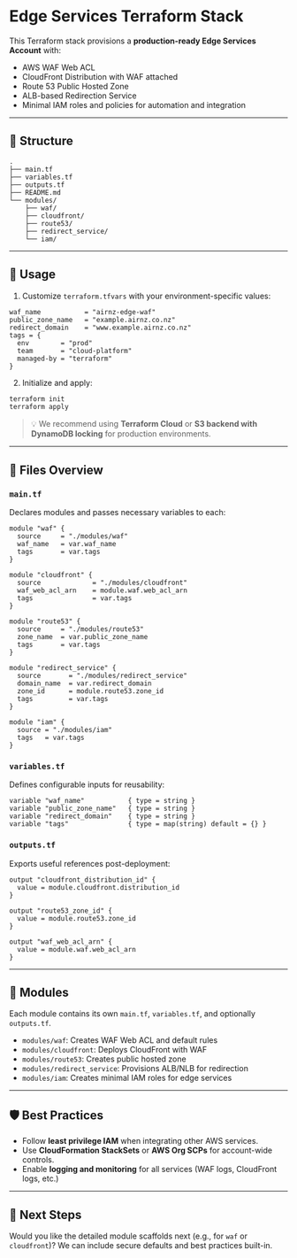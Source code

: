 # Edge Services Terraform Stack

This Terraform stack provisions a **production-ready Edge Services Account** with:

- AWS WAF Web ACL
- CloudFront Distribution with WAF attached
- Route 53 Public Hosted Zone
- ALB-based Redirection Service
- Minimal IAM roles and policies for automation and integration

---

## 📁 Structure
```
.
├── main.tf
├── variables.tf
├── outputs.tf
├── README.md
└── modules/
    ├── waf/
    ├── cloudfront/
    ├── route53/
    ├── redirect_service/
    └── iam/
```

---

## 🚀 Usage

1. Customize `terraform.tfvars` with your environment-specific values:

```hcl
waf_name           = "airnz-edge-waf"
public_zone_name   = "example.airnz.co.nz"
redirect_domain    = "www.example.airnz.co.nz"
tags = {
  env        = "prod"
  team       = "cloud-platform"
  managed-by = "terraform"
}
```

2. Initialize and apply:

```bash
terraform init
terraform apply
```

> 💡 We recommend using **Terraform Cloud** or **S3 backend with DynamoDB locking** for production environments.

---

## 🔧 Files Overview

### `main.tf`
Declares modules and passes necessary variables to each:

```hcl
module "waf" {
  source     = "./modules/waf"
  waf_name   = var.waf_name
  tags       = var.tags
}

module "cloudfront" {
  source             = "./modules/cloudfront"
  waf_web_acl_arn    = module.waf.web_acl_arn
  tags               = var.tags
}

module "route53" {
  source     = "./modules/route53"
  zone_name  = var.public_zone_name
  tags       = var.tags
}

module "redirect_service" {
  source       = "./modules/redirect_service"
  domain_name  = var.redirect_domain
  zone_id      = module.route53.zone_id
  tags         = var.tags
}

module "iam" {
  source = "./modules/iam"
  tags   = var.tags
}
```

### `variables.tf`
Defines configurable inputs for reusability:

```hcl
variable "waf_name"           { type = string }
variable "public_zone_name"   { type = string }
variable "redirect_domain"    { type = string }
variable "tags"               { type = map(string) default = {} }
```

### `outputs.tf`
Exports useful references post-deployment:

```hcl
output "cloudfront_distribution_id" {
  value = module.cloudfront.distribution_id
}

output "route53_zone_id" {
  value = module.route53.zone_id
}

output "waf_web_acl_arn" {
  value = module.waf.web_acl_arn
}
```

---

## 🧱 Modules
Each module contains its own `main.tf`, `variables.tf`, and optionally `outputs.tf`.
- `modules/waf`: Creates WAF Web ACL and default rules
- `modules/cloudfront`: Deploys CloudFront with WAF
- `modules/route53`: Creates public hosted zone
- `modules/redirect_service`: Provisions ALB/NLB for redirection
- `modules/iam`: Creates minimal IAM roles for edge services

---

## 🛡️ Best Practices

- Follow **least privilege IAM** when integrating other AWS services.
- Use **CloudFormation StackSets** or **AWS Org SCPs** for account-wide controls.
- Enable **logging and monitoring** for all services (WAF logs, CloudFront logs, etc.)

---

## 📌 Next Steps
Would you like the detailed module scaffolds next (e.g., for `waf` or `cloudfront`)?
We can include secure defaults and best practices built-in.
